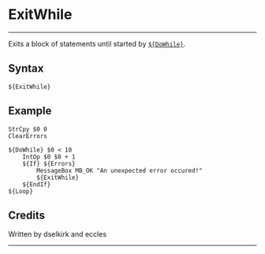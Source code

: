 # ExitWhile

---

Exits a block of statements until started by [`${DoWhile}`][1].

## Syntax

	${ExitWhile}

## Example

	StrCpy $0 0
	ClearErrors

	${DoWhile} $0 < 10
		IntOp $0 $0 + 1
		${If} ${Errors}
			MessageBox MB_OK "An unexpected error occured!"
			${ExitWhile}
		${EndIf}
	${Loop}

## Credits

Written by dselkirk and eccles

---

[1]: DoWhile.md